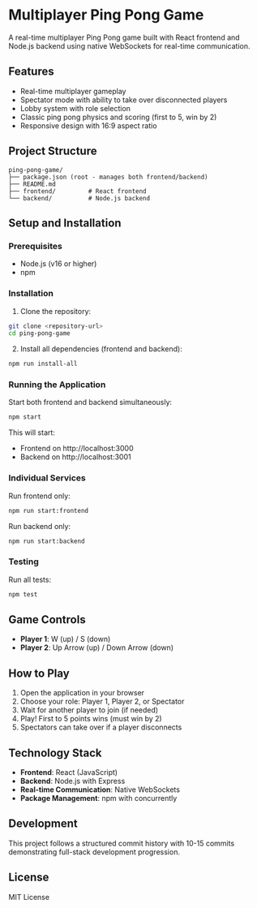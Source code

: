 # Multiplayer Ping Pong Game

A real-time multiplayer Ping Pong game built with React frontend and Node.js backend using native WebSockets for real-time communication.

## Features

- Real-time multiplayer gameplay
- Spectator mode with ability to take over disconnected players
- Lobby system with role selection
- Classic ping pong physics and scoring (first to 5, win by 2)
- Responsive design with 16:9 aspect ratio

## Project Structure

```
ping-pong-game/
├── package.json (root - manages both frontend/backend)
├── README.md
├── frontend/         # React frontend
└── backend/          # Node.js backend
```

## Setup and Installation

### Prerequisites
- Node.js (v16 or higher)
- npm

### Installation

1. Clone the repository:
```bash
git clone <repository-url>
cd ping-pong-game
```

2. Install all dependencies (frontend and backend):
```bash
npm run install-all
```

### Running the Application

Start both frontend and backend simultaneously:
```bash
npm start
```

This will start:
- Frontend on http://localhost:3000
- Backend on http://localhost:3001

### Individual Services

Run frontend only:
```bash
npm run start:frontend
```

Run backend only:
```bash
npm run start:backend
```

### Testing

Run all tests:
```bash
npm test
```

## Game Controls

- **Player 1**: W (up) / S (down)
- **Player 2**: Up Arrow (up) / Down Arrow (down)

## How to Play

1. Open the application in your browser
2. Choose your role: Player 1, Player 2, or Spectator
3. Wait for another player to join (if needed)
4. Play! First to 5 points wins (must win by 2)
5. Spectators can take over if a player disconnects

## Technology Stack

- **Frontend**: React (JavaScript)
- **Backend**: Node.js with Express
- **Real-time Communication**: Native WebSockets
- **Package Management**: npm with concurrently

## Development

This project follows a structured commit history with 10-15 commits demonstrating full-stack development progression.

## License

MIT License 